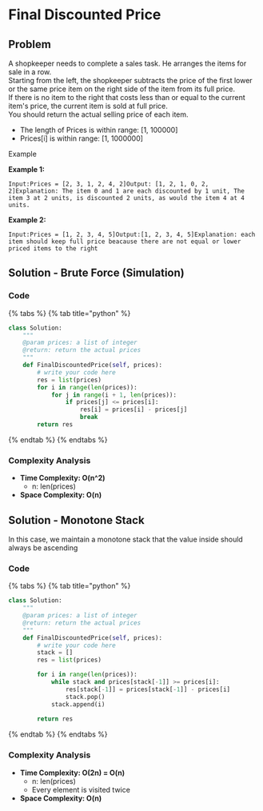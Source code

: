 # Final Discounted Price

## Problem

A shopkeeper needs to complete a sales task. He arranges the items for sale in a row.  
Starting from the left, the shopkeeper subtracts the price of the first lower or the same price item on the right side of the item from its full price.  
If there is no item to the right that costs less than or equal to the current item's price, the current item is sold at full price.  
You should return the actual selling price of each item.

* The length of Prices is within range: \[1, 100000\]
* Prices\[i\] is within range: \[1, 1000000\]

Example

**Example 1:**

```text
Input:Prices = [2, 3, 1, 2, 4, 2]Output: [1, 2, 1, 0, 2, 2]Explanation: The item 0 and 1 are each discounted by 1 unit, The item 3 at 2 units, is discounted 2 units, as would the item 4 at 4 units. 
```

**Example 2:**

```text
Input:Prices = [1, 2, 3, 4, 5]Output:[1, 2, 3, 4, 5]Explanation: each item should keep full price beacause there are not equal or lower priced items to the right
```

## Solution - Brute Force \(Simulation\)

### Code

{% tabs %}
{% tab title="python" %}
```python
class Solution:
    """
    @param prices: a list of integer
    @return: return the actual prices
    """
    def FinalDiscountedPrice(self, prices):
        # write your code here
        res = list(prices)
        for i in range(len(prices)):
            for j in range(i + 1, len(prices)):
                if prices[j] <= prices[i]:
                    res[i] = prices[i] - prices[j]
                    break
        return res
```
{% endtab %}
{% endtabs %}

### Complexity Analysis

* **Time Complexity: O\(n^2\)**
  * n: len\(prices\)
* **Space Complexity: O\(n\)**

## Solution - Monotone Stack

In this case, we maintain a monotone stack that the value inside should always be ascending



### Code

{% tabs %}
{% tab title="python" %}
```python
class Solution:
    """
    @param prices: a list of integer
    @return: return the actual prices
    """
    def FinalDiscountedPrice(self, prices):
        # write your code here
        stack = []
        res = list(prices)

        for i in range(len(prices)):
            while stack and prices[stack[-1]] >= prices[i]:
                res[stack[-1]] = prices[stack[-1]] - prices[i]
                stack.pop()
            stack.append(i)
        
        return res
```
{% endtab %}
{% endtabs %}

### Complexity Analysis

* **Time Complexity: O\(2n\) = O\(n\)**
  * n: len\(prices\)
  * Every element is visited twice
* **Space Complexity: O\(n\)**


